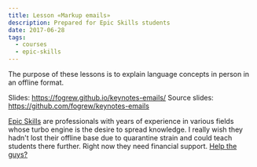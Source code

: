 ```yaml
---
title: Lesson «Markup emails»
description: Prepared for Epic Skills students
date: 2017-06-28
tags:
  - courses
  - epic-skills
---
```


The purpose of these lessons is to explain language concepts in person in an offline format.

Slides: https://fogrew.github.io/keynotes-emails/
Source slides: https://github.com/fogrew/keynotes-emails

[Epic Skills](https://epixx.ru/) are professionals with years of experience in various fields whose turbo engine is the desire to spread knowledge. I really wish they hadn't lost their offline base due to quarantine strain and could teach students there further. Right now they need financial support. [Help the guys?](https://donate.epixx.ru/)
